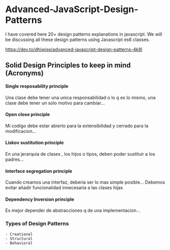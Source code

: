 # Advanced-JavaScript-Design-Patterns

I have covered here 20+ design patterns explanations in javascript. We will be discussing all these design patterns using Javascript es6 classes.

https://dev.to/dhiwise/advanced-javascript-design-patterns-4k8l

## Solid Design Principles to keep in mind (Acronyms)
#### Single resposability principle
 Una clase debe tener una unica responsabilidad o lo q es lo mismo, una clase debe tener un solo motivo para cambiar...
#### Open close principle
 Mi codigo debe estar abierto para la extensibilidad y cerrado para la
 modificacion...
#### Liskov sustitution principle
 En una jerarquia de clases , los hijos o tipos, deben poder sustituir a los padres...
#### Interface segregation principle
 Cuando creamos una interfaz, deberia ser lo mas simple posible...
 Debemos evitar añadir funcionalidad innecesaria a las clases hijas
#### Dependency Inversion principle
 Es mejor depender de abstracciones q de una implementacion...

### Types of Design Patterns
    - Creational
    - Structural
    - Behavioral
